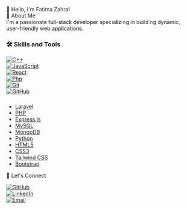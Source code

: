 👋 Hello, I'm Fatima Zahra!  
🌟 About Me  
I'm a passionate full-stack developer specializing in building dynamic,  
user-friendly web applications. 



### 🛠️ Skills and Tools

[![C++](https://img.shields.io/badge/-C++-00599C?style=flat&logo=cplusplus&logoColor=white)](https://en.wikipedia.org/wiki/C%2B%2B)  
[![JavaScript](https://img.shields.io/badge/-JavaScript-F7DF1E?style=flat&logo=javascript&logoColor=black)](https://developer.mozilla.org/en-US/docs/Web/JavaScript)  
[![React](https://img.shields.io/badge/-React-61DAFB?style=flat&logo=react&logoColor=black)](https://reactjs.org/)  
[![Php](https://img.shields.io/badge/-Node.js-339933?style=flat&logo=node.js&logoColor=white)](https://php.org/)  
[![Git](https://img.shields.io/badge/-Git-F05032?style=flat&logo=git&logoColor=white)](https://git-scm.com/)  
[![GitHub](https://img.shields.io/badge/-GitHub-181717?style=flat&logo=github&logoColor=white)](https://github.com/) 
### 
- [Laravel](https://laravel.com/)
- [PHP](https://www.php.net/)
- [Express.js](https://expressjs.com/)
- [MySQL](https://www.mysql.com/)
- [MongoDB](https://www.mongodb.com/)
- [Python](https://www.python.org/)
- [HTML5](https://developer.mozilla.org/en-US/docs/Web/HTML)
- [CSS3](https://developer.mozilla.org/en-US/docs/Web/CSS)
- [Tailwind CSS](https://tailwindcss.com/)
- [Bootstrap](https://getbootstrap.com/)



🌟 Let's Connect  


[![GitHub](https://img.shields.io/badge/-GitHub-181717?style=flat&logo=github&logoColor=white)](https://github.com/fatimazahrafardani)  
[![LinkedIn](https://img.shields.io/badge/-LinkedIn-0077B5?style=flat&logo=linkedin&logoColor=white)](https://www.linkedin.com/in/fatimazahra-fardani-25b3ab258//)  
[![Email](https://img.shields.io/badge/-Email-D14836?style=flat&logo=gmail&logoColor=white)](mailto:fardanifatimazahra@example.com)

